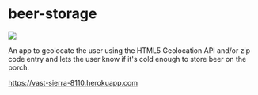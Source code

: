 beer-storage
============

<img src='https://travis-ci.org/joekteo/beer-storage.svg?branch=master'></img>

An app to geolocate the user using the HTML5 Geolocation API and/or zip code entry and lets the user know if it's cold enough to store beer on the porch.

https://vast-sierra-8110.herokuapp.com
